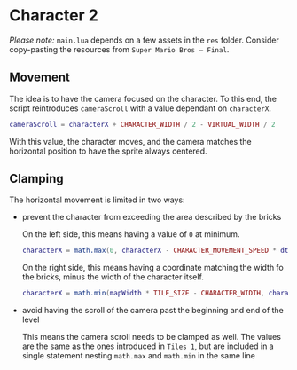 # Character 2

_Please note:_ `main.lua` depends on a few assets in the `res` folder. Consider copy-pasting the resources from `Super Mario Bros — Final`.

## Movement

The idea is to have the camera focused on the character. To this end, the script reintroduces `cameraScroll` with a value dependant on `characterX`.

```lua
cameraScroll = characterX + CHARACTER_WIDTH / 2 - VIRTUAL_WIDTH / 2
```

With this value, the character moves, and the camera matches the horizontal position to have the sprite always centered.

## Clamping

The horizontal movement is limited in two ways:

- prevent the character from exceeding the area described by the bricks

  On the left side, this means having a value of `0` at minimum.

  ```lua
  characterX = math.max(0, characterX - CHARACTER_MOVEMENT_SPEED * dt)
  ```

  On the right side, this means having a coordinate matching the width fo the bricks, minus the width of the character itself.

  ```lua
  characterX = math.min(mapWidth * TILE_SIZE - CHARACTER_WIDTH, characterX + CHARACTER_MOVEMENT_SPEED * dt)
  ```

- avoid having the scroll of the camera past the beginning and end of the level

  This means the camera scroll needs to be clamped as well. The values are the same as the ones introduced in `Tiles 1`, but are included in a single statement nesting `math.max` and `math.min` in the same line
